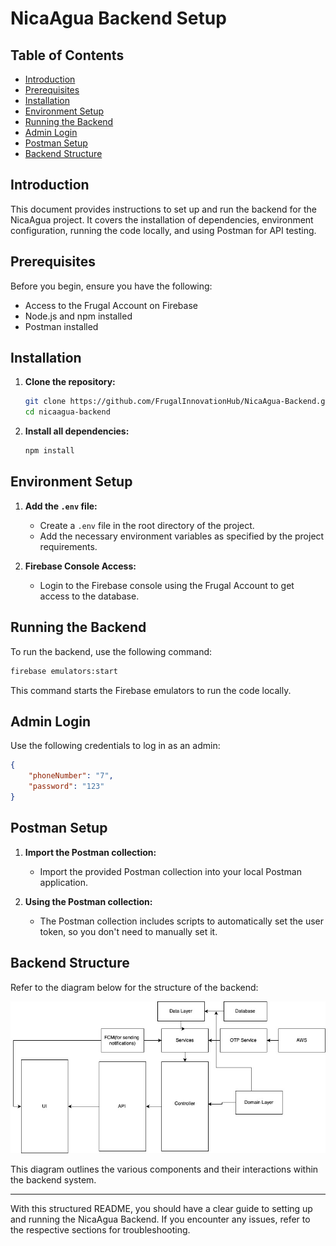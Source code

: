 # NicaAgua Backend Setup

## Table of Contents
- [Introduction](#introduction)
- [Prerequisites](#prerequisites)
- [Installation](#installation)
- [Environment Setup](#environment-setup)
- [Running the Backend](#running-the-backend)
- [Admin Login](#admin-login)
- [Postman Setup](#postman-setup)
- [Backend Structure](#backend-structure)

## Introduction
This document provides instructions to set up and run the backend for the NicaAgua project. It covers the installation of dependencies, environment configuration, running the code locally, and using Postman for API testing.

## Prerequisites
Before you begin, ensure you have the following:
- Access to the Frugal Account on Firebase
- Node.js and npm installed
- Postman installed

## Installation
1. **Clone the repository:**
   ```sh
   git clone https://github.com/FrugalInnovationHub/NicaAgua-Backend.git
   cd nicaagua-backend
   ```

2. **Install all dependencies:**
   ```sh
   npm install
   ```

## Environment Setup
1. **Add the `.env` file:**
   - Create a `.env` file in the root directory of the project.
   - Add the necessary environment variables as specified by the project requirements.

2. **Firebase Console Access:**
   - Login to the Firebase console using the Frugal Account to get access to the database.

## Running the Backend
To run the backend, use the following command:
```sh
firebase emulators:start
```
This command starts the Firebase emulators to run the code locally.

## Admin Login
Use the following credentials to log in as an admin:
```json
{
    "phoneNumber": "7",
    "password": "123"
}
```

## Postman Setup
1. **Import the Postman collection:**
   - Import the provided Postman collection into your local Postman application.

2. **Using the Postman collection:**
   - The Postman collection includes scripts to automatically set the user token, so you don't need to manually set it.

## Backend Structure
Refer to the diagram below for the structure of the backend:

![Diagram](nicaagua.jpg)

This diagram outlines the various components and their interactions within the backend system.

---

With this structured README, you should have a clear guide to setting up and running the NicaAgua Backend. If you encounter any issues, refer to the respective sections for troubleshooting.